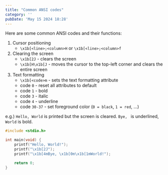 ```yaml
---
title: "Common ANSI codes"
category: ''
pubDate: 'May 15 2024 18:28'
---
```


Here are some common ANSI codes and their functions:

1. Cursor positioning
   - `\x1b[<line>;<column>H` or `\x1b[<line>;<column>f`
2. Clearing the screen
   - `\x1b[2J` - clears the screen
   - `\x1b[H\x1b[J` - moves the cursor to the top-left corner and clears the entire screen
3. Text formatting
   - `\x1b[<code>m` - sets the text formatting attribute
   - code `0` - reset all attributes to default
   - code `1` - bold
   - code `3` - italic
   - code `4` - underline
   - code `30-37` - set foreground color (`0 = black`, `1 = red`, ...)

e.g.)
`Hello, World` is printed but the screen is cleared.
`Bye, ` is underlined, `World` is bold.

```c
#include <stdio.h>

int main(void) {
	printf("Hello, World!");
	printf("\x1b[2J");
	printf("\x1b[4mBye, \x1b[0m\x1b[1mWorld!");

	return 0;
}
```
